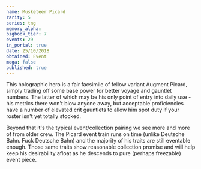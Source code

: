 ```yaml
---
name: Musketeer Picard
rarity: 5
series: tng
memory_alpha:
bigbook_tier: 7
events: 29
in_portal: true
date: 25/10/2018
obtained: Event
mega: false
published: true
---
```


This holographic hero is a fair facsimile of fellow variant Augment Picard, simply trading off some base power for better voyage and gauntlet numbers. The latter of which may be his only point of entry into daily use - his metrics there won't blow anyone away, but acceptable proficiencies have a number of elevated crit gauntlets to allow him spot duty if your roster isn't yet totally stocked.

Beyond that it's the typical event/collection pairing we see more and more of from older crew. The Picard event train runs on time (unlike Deutsche Bahn. Fuck Deutsche Bahn) and the majority of his traits are still eventable enough. Those same traits show reasonable collection promise and will help keep his desirability afloat as he descends to pure (perhaps freezable) event piece.
